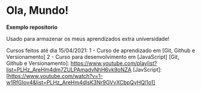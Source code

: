 # Ola, Mundo!
 **Exemplo repositorio**
 
 Usado para armazenar os meus aprendizados extra universidade!
 
 Cursos feitos até dia 15/04/2021:
 1 - Curso de aprendizado em [Git, Github e Versionamento]
 2 - Curso para desenvolvimento em [JavaScript]
[Git, Github e Versionamento]: https://www.youtube.com/playlist?list=PLHz_AreHm4dm7ZULPAmadvNhH6vk9oNZA
[JavScript]: [https://www.youtube.com/watch?v=1-w1RfGIov4&list=PLHz_AreHm4dlsK3Nr9GVvXCbpQyHQl1o1]
